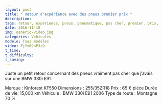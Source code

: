 ```yaml
---
layout: post
title: " Retour d'expérience avec des pneus premier prix "
description: 
tags: retour, expérience, pneus, pneumatique, pas cher, premier, prix, kinforest, kf 550, 255/30ZR18, bmw, 330i,
date: 2016-11-18 
img: generic-video.jpg
categories: Vehicules
modele: Tous modèles
video: FjYv89nP3zQ
t_time: 
t_difficulty:
t_saving:
---
```

Juste un petit retour concernant des pneus vraiment pas cher que j’avais sur une BMW 330i E91.

Marque : Kinforest KF550
Dimensions : 255/35ZR18
Prix : 65 € pièce
Durée de vie: 15,000 km
Véhicule : BMW 330i E91 2006
Type de route : Montagne 70 %